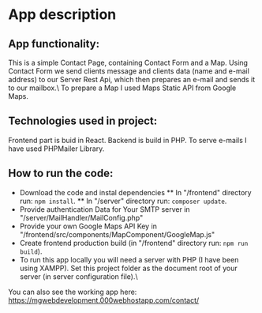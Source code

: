 # App description
## App functionality:
This is a simple Contact Page, containing Contact Form and a Map.
Using Contact Form we send clients message and clients data (name and e-mail address) to our Server Rest Api, which then prepares an e-mail and sends it to our mailbox.\ 
To prepare a Map I used Maps Static API from Google Maps.
## Technologies used in project:
Frontend part is buid in React.
Backend is build in PHP. To serve e-mails I have used PHPMailer Library.
## How to run the code:
* Download the code and instal dependencies 
    ** In "/frontend" directory run: `npm install`.
    ** In "/server" directory run: `composer update`.
* Provide authentication Data for Your SMTP server in "/server/MailHandler/MailConfig.php"
* Provide your own Google Maps API Key in "/frontend/src/components/MapComponent/GoogleMap.js" 
* Create frontend production build (in "/frontend" directory run: `npm run build`).
* To run this app locally you will need a server with PHP (I have been using XAMPP). Set this project folder as the document root of your server (in server configuration file).\

You can also see the working app here:\
https://mgwebdevelopment.000webhostapp.com/contact/
